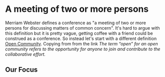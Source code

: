 # A meeting of two or more persons 

Merriam Webster defines a conference as "a meeting of two or more persons for discussing matters of
common concern". It's hard to argue with this definition but it is pretty vague, getting
coffee with a friend could be construed as a conference. So instead let's start with
a different definition [Open Community](https://en.wikiversity.org/wiki/Open_community_approach).
Copying from from the link *The term “open” for an open community refers to the opportunity for
anyone to join and contribute to the collaborative effort.*


## Our Focus